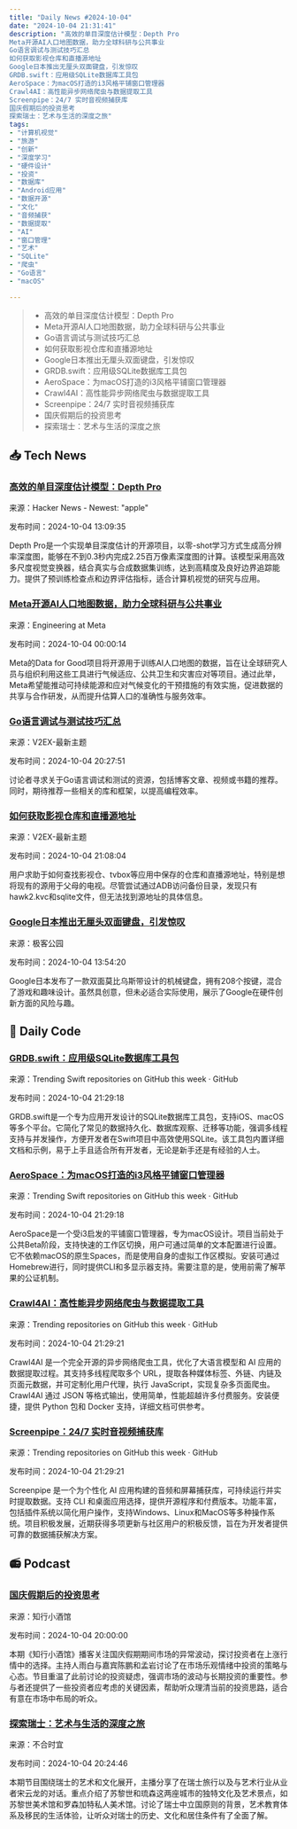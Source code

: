 ```yaml
---
title: "Daily News #2024-10-04"
date: "2024-10-04 21:31:41"
description: "高效的单目深度估计模型：Depth Pro
Meta开源AI人口地图数据，助力全球科研与公共事业
Go语言调试与测试技巧汇总
如何获取影视仓库和直播源地址
Google日本推出无厘头双面键盘，引发惊叹
GRDB.swift：应用级SQLite数据库工具包
AeroSpace：为macOS打造的i3风格平铺窗口管理器
Crawl4AI：高性能异步网络爬虫与数据提取工具
Screenpipe：24/7 实时音视频捕获库
国庆假期后的投资思考
探索瑞士：艺术与生活的深度之旅"
tags: 
- "计算机视觉"
- "旅游"
- "创新"
- "深度学习"
- "硬件设计"
- "投资"
- "数据库"
- "Android应用"
- "数据开源"
- "文化"
- "音频捕获"
- "数据提取"
- "AI"
- "窗口管理"
- "艺术"
- "SQLite"
- "爬虫"
- "Go语言"
- "macOS"

---
```


> - 高效的单目深度估计模型：Depth Pro
> - Meta开源AI人口地图数据，助力全球科研与公共事业
> - Go语言调试与测试技巧汇总
> - 如何获取影视仓库和直播源地址
> - Google日本推出无厘头双面键盘，引发惊叹
> - GRDB.swift：应用级SQLite数据库工具包
> - AeroSpace：为macOS打造的i3风格平铺窗口管理器
> - Crawl4AI：高性能异步网络爬虫与数据提取工具
> - Screenpipe：24/7 实时音视频捕获库
> - 国庆假期后的投资思考
> - 探索瑞士：艺术与生活的深度之旅

## 📥 Tech News

### [高效的单目深度估计模型：Depth Pro](https://github.com/apple/ml-depth-pro)

来源：Hacker News - Newest: "apple"

发布时间：2024-10-04 13:09:35

Depth Pro是一个实现单目深度估计的开源项目，以零-shot学习方式生成高分辨率深度图，能够在不到0.3秒内完成2.25百万像素深度图的计算。该模型采用高效多尺度视觉变换器，结合真实与合成数据集训练，达到高精度及良好边界追踪能力。提供了预训练检查点和边界评估指标，适合计算机视觉的研究与应用。

### [Meta开源AI人口地图数据，助力全球科研与公共事业](https://engineering.fb.com/2024/10/03/ml-applications/open-source-ai-population-maps-meta/)

来源：Engineering at Meta

发布时间：2024-10-04 00:00:14

Meta的Data for Good项目将开源用于训练AI人口地图的数据，旨在让全球研究人员与组织利用这些工具进行气候适应、公共卫生和灾害应对等项目。通过此举，Meta希望能推动可持续能源和应对气候变化的干预措施的有效实施，促进数据的共享与合作研发，从而提升估算人口的准确性与服务效率。

### [Go语言调试与测试技巧汇总](https://www.v2ex.com/t/1077686)

来源：V2EX-最新主题

发布时间：2024-10-04 20:27:51

讨论者寻求关于Go语言调试和测试的资源，包括博客文章、视频或书籍的推荐。同时，期待推荐一些相关的库和框架，以提高编程效率。

### [如何获取影视仓库和直播源地址](https://www.v2ex.com/t/1077688)

来源：V2EX-最新主题

发布时间：2024-10-04 21:08:04

用户求助于如何查找影视仓、tvbox等应用中保存的仓库和直播源地址，特别是想将现有的源用于父母的电视。尽管尝试通过ADB访问备份目录，发现只有hawk2.kvc和sqlite文件，但无法找到源地址的具体信息。

### [Google日本推出无厘头双面键盘，引发惊叹](http://www.geekpark.net/news/341466)

来源：极客公园

发布时间：2024-10-04 13:54:20

Google日本发布了一款双面莫比乌斯带设计的机械键盘，拥有208个按键，混合了游戏和趣味设计。虽然具创意，但未必适合实际使用，展示了Google在硬件创新方面的风险与趣。

## 💾 Daily Code

### [GRDB.swift：应用级SQLite数据库工具包](https://github.com/groue/GRDB.swift)

来源：Trending Swift repositories on GitHub this week · GitHub

发布时间：2024-10-04 21:29:18

GRDB.swift是一个专为应用开发设计的SQLite数据库工具包，支持iOS、macOS等多个平台。它简化了常见的数据持久化、数据库观察、迁移等功能，强调多线程支持与并发操作，方便开发者在Swift项目中高效使用SQLite。该工具包内置详细文档和示例，易于上手且适合所有开发者，无论是新手还是有经验的人士。

### [AeroSpace：为macOS打造的i3风格平铺窗口管理器](https://github.com/nikitabobko/AeroSpace)

来源：Trending Swift repositories on GitHub this week · GitHub

发布时间：2024-10-04 21:29:18

AeroSpace是一个受i3启发的平铺窗口管理器，专为macOS设计。项目当前处于公共Beta阶段，支持快速的工作区切换，用户可通过简单的文本配置进行设置。它不依赖macOS的原生Spaces，而是使用自身的虚拟工作区模拟。安装可通过Homebrew进行，同时提供CLI和多显示器支持。需要注意的是，使用前需了解苹果的公证机制。

### [Crawl4AI：高性能异步网络爬虫与数据提取工具](https://github.com/unclecode/crawl4ai)

来源：Trending repositories on GitHub this week · GitHub

发布时间：2024-10-04 21:29:21

Crawl4AI 是一个完全开源的异步网络爬虫工具，优化了大语言模型和 AI 应用的数据提取过程。其支持多线程爬取多个 URL，提取各种媒体标签、外链、内链及页面元数据，并可定制化用户代理，执行 JavaScript，实现复杂多页面爬虫。Crawl4AI 通过 JSON 等格式输出，使用简单，性能超越许多付费服务。安装便捷，提供 Python 包和 Docker 支持，详细文档可供参考。

### [Screenpipe：24/7 实时音视频捕获库](https://github.com/mediar-ai/screenpipe)

来源：Trending repositories on GitHub this week · GitHub

发布时间：2024-10-04 21:29:21

Screenpipe 是一个为个性化 AI 应用构建的音频和屏幕捕获库，可持续运行并实时提取数据。支持 CLI 和桌面应用选择，提供开源程序和付费版本。功能丰富，包括插件系统以简化用户操作，支持Windows、Linux和MacOS等多种操作系统。项目积极发展，近期获得多项更新与社区用户的积极反馈，旨在为开发者提供可靠的数据捕获解决方案。

## 📻 Podcast

### [国庆假期后的投资思考](https://www.xiaoyuzhoufm.com/episode/66fbf3836c7f8177865d216c)

来源：知行小酒馆

发布时间：2024-10-04 20:00:00

本期《知行小酒馆》播客关注国庆假期期间市场的异常波动，探讨投资者在上涨行情中的选择。主持人雨白与嘉宾陈鹏和孟岩讨论了在市场乐观情绪中投资的策略与心态。节目重温了此前讨论的投资疑虑，强调市场的波动与长期投资的重要性。参与者还提供了一些投资者应考虑的关键因素，帮助听众理清当前的投资思路，适合有意在市场中布局的听众。

### [探索瑞士：艺术与生活的深度之旅](https://www.xiaoyuzhoufm.com/episode/66ffde8e81cdab3a93c50b60)

来源：不合时宜

发布时间：2024-10-04 20:24:46

本期节目围绕瑞士的艺术和文化展开，主播分享了在瑞士旅行以及与艺术行业从业者宋云龙的对话。重点介绍了苏黎世和琉森这两座城市的独特文化及艺术景点，如苏黎世美术馆和罗森加特私人美术馆。讨论了瑞士中立国原则的背景，艺术教育体系及移民的生活体验，让听众对瑞士的历史、文化和居住条件有了全面了解。
